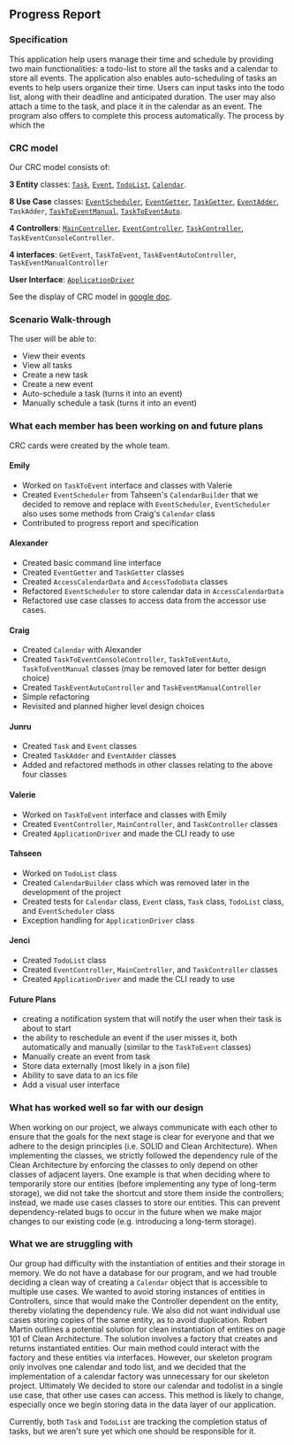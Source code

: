 ## Progress Report

### Specification
This application help users manage their time and schedule by providing
two main functionalities: a todo-list to store all the tasks and a calendar 
to store all events. The application also enables auto-scheduling of tasks
an events to help users organize their time. Users can input tasks into the todo list, along with their deadline and anticipated duration. The user may also attach a time to the task, and place it in the calendar as an event. The program also offers to complete this process automatically. The process by which the 

### CRC model
Our CRC model consists of: 

**3 Entity** classes: 
[`Task`](https://github.com/CSC207-UofT/course-project-time/blob/main/crcCards/entity/Task), 
[`Event`](https://github.com/CSC207-UofT/course-project-time/blob/main/crcCards/entity/Event),
[`TodoList`](https://github.com/CSC207-UofT/course-project-time/blob/main/crcCards/entity/TodoList),
[`Calendar`](https://github.com/CSC207-UofT/course-project-time/blob/main/crcCards/entity/Calendar).

**8 Use Case** classes: 
[`EventScheduler`](https://github.com/CSC207-UofT/course-project-time/blob/main/crcCards/use_case/EventScheduler.txt), 
[`EventGetter`](https://github.com/CSC207-UofT/course-project-time/blob/main/crcCards/use_case/EventGetter), 
[`TaskGetter`](https://github.com/CSC207-UofT/course-project-time/blob/main/crcCards/use_case/TaskGetter), 
[`EventAdder`](https://github.com/CSC207-UofT/course-project-time/blob/main/crcCards/use_case/EventAdder), 
`TaskAdder`, 
[`TaskToEventManual`](https://github.com/CSC207-UofT/course-project-time/blob/main/crcCards/use_case/TaskToEventManual),
[`TaskToEventAuto`](https://github.com/CSC207-UofT/course-project-time/blob/main/crcCards/use_case/TaskToEventAuto).

**4 Controllers**: 
[`MainController`](https://github.com/CSC207-UofT/course-project-time/blob/main/crcCards/controllers/MainController), 
[`EventController`](https://github.com/CSC207-UofT/course-project-time/blob/main/crcCards/controllers/EventController), 
[`TaskController`](https://github.com/CSC207-UofT/course-project-time/blob/main/crcCards/controllers/TaskController), 
`TaskEventConsoleController`.


**4 interfaces**: 
`GetEvent`, 
`TaskToEvent`, 
`TaskEventAutoController`, 
`TaskEventManualController`

**User Interface**: 
[`ApplicationDriver`](https://github.com/CSC207-UofT/course-project-time/blob/main/crcCards/ApplicationDriver)

See the display of CRC model in [google doc](https://docs.google.com/document/d/1YTfGWKZDEcyUZQwhMmWOKlNjJ1-Js9C3Dfnd-Lw-5Y4/edit).

### Scenario Walk-through
The user will be able to: 
* View their events
* View all tasks
* Create a new task
* Create a new event
* Auto-schedule a task (turns it into an event)
* Manually schedule a task (turns it into an event)

### What each member has been working on and future plans
CRC cards were created by the whole team.

#### Emily
* Worked on `TaskToEvent` interface and classes with Valerie
* Created `EventScheduler` from Tahseen's `CalendarBuilder` that we decided to remove and replace with 
`EventScheduler`, `EventScheduler` also uses some methods from Craig's `Calendar` class
* Contributed to progress report and specification


#### Alexander
* Created basic command line interface
* Created `EventGetter` and `TaskGetter` classes
* Created `AccessCalendarData` and `AccessTodoData` classes
* Refactored `EventScheduler` to store calendar data in `AccessCalendarData`
* Refactored use case classes to access data from the accessor use cases.


#### Craig
* Created `Calendar` with Alexander
* Created `TaskToEventConsoleController`, `TaskToEventAuto`, `TaskToEventManual` classes (may be removed later for better design choice)
* Created `TaskEventAutoController` and `TaskEventManualController`
* Simple refactoring
* Revisited and planned higher level design choices

#### Junru
* Created `Task` and `Event` classes
* Created `TaskAdder` and `EventAdder` classes
* Added and refactored methods in other classes relating to the above four classes

#### Valerie
* Worked on `TaskToEvent` interface and classes with Emily
* Created `EventController`, `MainController`, and `TaskController` classes
* Created `ApplicationDriver` and made the CLI ready to use

#### Tahseen
* Worked on `TodoList` class
* Created `CalendarBuilder` class which was removed later in the development of the project
* Created tests for `Calendar` class, `Event` class, `Task` class, `TodoList` class, and `EventScheduler` class
* Exception handling for `ApplicationDriver` class

#### Jenci
* Created `TodoList` class
* Created `EventController`, `MainController`, and `TaskController` classes
* Created `ApplicationDriver` and made the CLI ready to use

#### Future Plans
* creating a notification system that will notify the user when their task is about to start
* the ability to reschedule an event if the user misses it, both automatically and manually (similar to the `TaskToEvent`
classes)
* Manually create an event from task
* Store data externally (most likely in a json file)
* Ability to save data to an ics file
* Add a visual user interface

### What has worked well so far with our design

When working on our project, we always communicate with each other to ensure that the
goals for the next stage is clear for everyone and that we adhere to the design principles
(i.e. SOLID and Clean Architecture). When implementing the classes, we strictly followed the
dependency rule of the Clean Architecture by enforcing the classes to only depend on other
classes of adjacent layers. One example is that when deciding where to temporarily store
our entities (before implementing any type of long-term storage), we did not take the shortcut and
store them inside the controllers; instead, we made use cases classes to store our entities.
This can prevent dependency-related bugs to occur in the future when we
make major changes to our existing code (e.g. introducing a long-term storage).


### What we are struggling with

Our group had difficulty with the instantiation of entities and their storage in 
memory. We do not have a database for our program, and we had trouble deciding a clean way of 
creating a `Calendar` object that is accessible to multiple use cases.
We wanted to avoid storing instances of entities in Controllers, since 
that would make the Controller dependent on the entity, thereby
violating the dependency rule. We also did not want individual use cases
storing copies of the same entity, as to avoid duplication. Robert Martin 
outlines a potential solution for clean instantiation of entities
on page 101 of Clean Architecture. The solution involves a factory that creates 
and returns instantiated entities. Our main method could interact with the factory
and these entities via interfaces. However, our skeleton program only involves 
one calendar and todo list, and we decided that the implementation of a calendar 
factory was unnecessary for our skeleton project. Ultimately We decided to store 
our calendar and todolist in a single use case, that other use cases can access. 
This method is likely to change, especially once we begin storing data in the 
data layer of our application.

Currently, both `Task` and `TodoList` are tracking the completion status of tasks,
but we aren't sure yet which one should be responsible for it.

